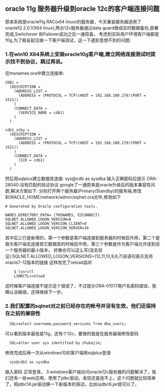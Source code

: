 ## oracle 11g 服务器升级到oracle 12c的客户端连接问题

原来系统是oracle11g RAC(x64 linux)的服务器，今天重装服务器选用了oracle12.2.0.1(X64 linux),两台12c服务器通过data guard做成实时数据备份,部署完成,Switchover
和Failover成功之后一通窃喜。
考虑到实际用户环境客户端都是10g,为了稳妥起见做一下客户端测试，这一下遇到意想不到的问题:
###    1.在win10 X64系统上安装oracle10g客户端,建立网络连接测试时提示找不到协议，跳过再说。
在tnsnames.ora中建立连接串:
```
CDB1 =
  (DESCRIPTION =
    (ADDRESS_LIST =
      (ADDRESS = (PROTOCOL = TCP)(HOST = 192.168.100.178)(PORT = 1521))
    )
    (CONNECT_DATA =
      (SERVICE_NAME = cdb1)
    )
  )

cdb1_stby =
  (DESCRIPTION =
    (ADDRESS_LIST =
      (ADDRESS = (PROTOCOL = TCP)(HOST = 192.168.100.179)(PORT = 1521))
    )
    (CONNECT_DATA =
      (SID = cdb1)
    )
  )
```

然后用sqlplus建立数据库连接:
sys@cdb as sysdba
输入正确密码后提示 ORA-28040:没有匹配的验证协议
google了一通原来是oracle升级后的版本兼容性问题,解决方案如下:
    分别打开两个服务器(Primary/Standby)的服务端,修改$ORACLE_HOME/network/admin/sqlnet.ora文件,修改如下
```
# Generated by Oracle configuration tools.

NAMES.DIRECTORY_PATH= (TNSNAMES, EZCONNECT)
SQLNET.ALLOWED_LOGON_VERSION=8
SQLNET.ALLOWED_LOGON_VERSION_CLIENT=8
SQLNET.ALLOWED_LOGON_VERSION_SERVER=10
```
其中后三行是新增的，第一个参数是客户端连接到服务器的时候启作用，第二个是做为客户端去连接其它数据库的时候启作用，第三个参数是作为客户端允许连到另一个服务器的最小版本。
好像也可以这么写(没去验证):SQLNET.ALLOWED_LOGON_VERSIONS=(12,11,10,9,8,7)该语句表示支持oracle7-12版本的链接
    这样改完了reload监听
```    
    $ lsnrctl
    LSNRCTL>reload
```    
这时候客户端连接不提示这个错误了，不过提示ORA-01017用户名密码错误，我确认没输错，还得继续下一步。

### 2.我们配置的sqlnet对之前已经存在的帐号并没有生效，他们还保持在之前的兼容性
```
  SQL>select username,password_versions from dba_users;
```  
  可以看到版本最低是11g，还有个12c，要做的就是在服务器端修改密码
```  
  SQL>alter user sys identified by zhubajie;
```  
  修改完成后再一次从windows10的客户端用sqlplus登录
```  
  sys@cdb1 as sysdba
```  
  输入密码
  正常登录。
3.windows客户端访问oracle12c服务器的问题解决了，我们还有一些web应用，使用了jdbc驱动，发现还是连不上，这个问题就比较简单了，把jdbc14.jar驱动换一下新版本的驱动，比如ojdbc6.jar就可以了。


